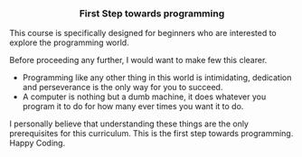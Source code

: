<h3 align="center"> First Step towards programming </h3>
This course is specifically designed for beginners who are interested to explore the programming world.  

Before proceeding any further, I would want to make few this clearer. 
 - Programming like any other thing in this world is intimidating, dedication and perseverance is the only way for you to succeed. 
 - A computer is nothing but a dumb machine, it does whatever you program it to do for how many ever times you want it to do.

I personally believe that understanding these things are the only prerequisites for this curriculum. This is the first step towards programming. Happy Coding. 
